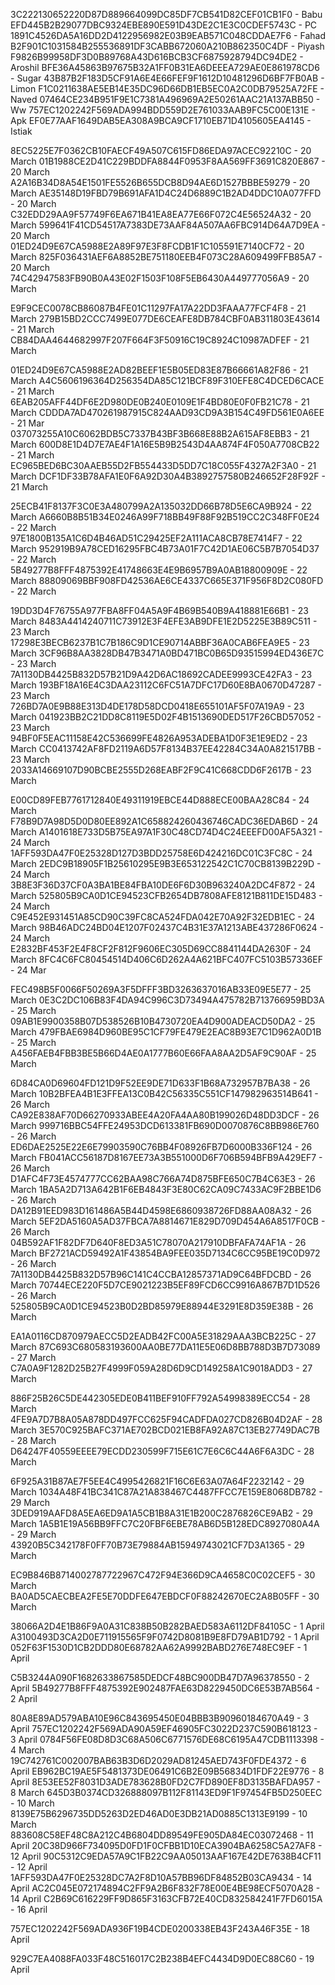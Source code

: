 3C222130652220D87D889664099DC85DF7CB541D82CEF01CB1F0 - Babu
EFD445B2B29077DBC9324EBE890E591D43DE2C1E3C0CDEF5743C - PC
1891C4526DA5A16DD2D4122956982E03B9EAB571C048CDDAE7F6 - Fahad
B2F901C1031584B255536891DF3CABB672060A210B862350C4DF - Piyash
F9826B99958DF3D0B89768A43D616BCB3CF6875928794DC94DE2 - Aroshil
BFE36A45863B97675B32A1FF0B31EA6DEEEA729AE0E861978CD6 - Sugar
43B87B2F183D5CF91A6E4E66FEF9F1612D10481296D6BF7FB0AB  - Limon
F1C0211638AE5EB14E35DC96D66DB1EB5EC0A2C0DB79525A72FE - Naved
07464CE234B951F9E1C7381A496969A2E50261AAC21A137ABB50 - Ww
757EC1202242F569ADA994BDD559D2E761033AAB9FC5C00E131E - Apk
EF0E77AAF1649DAB5EA308A9BCA9CF1710EB71D4105605EA4145 - Istiak


8EC5225E7F0362CB10FAECF49A507C615FD86EDA97ACEC92210C - 20 March
01B1988CE2D41C229BDDFA8844F0953F8AA569FF3691C820E867 - 20 March
A2A16B34D8A54E1501FE5526B655DCB8D94AE6D1527BBBE59279 - 20 March
AE35148D19FBD79B691AFA1D4C24D6889C1B2AD4DDC10A077FFD - 20 March
C32EDD29AA9F57749F6EA671B41EA8EA77E66F072C4E56524A32 - 20 March
599641F41CD54517A7383DE73AAF84A507AA6FBC914D64A7D9EA - 20 March
01ED24D9E67CA5988E2A89F97E3F8FCDB1F1C105591E7140CF72 - 20 March
825F036431AEF6A8852BE751180EEB4F073C28A609499FFB85A7 - 20 March
74C42947583FB90B0A43E02F1503F108F5EB6430A449777056A9 - 20 March

E9F9CEC0078CB86087B4FE01C11297FA17A22DD3FAAA77FCF4F8 - 21 March
279B15BD2CCC7499E077DE6CEAFE8DB784CBF0AB311803E43614 - 21 March
CB84DAA4644682997F207F664F3F50916C19C8924C10987ADFEF - 21 March

01ED24D9E67CA5988E2AD82BEEF1E5B05ED83E87B66661A82F86 - 21 March
A4C5606196364D256354DA85C121BCF89F310EFE8C4DCED6CACE - 21 March
6EAB205AFF44DF6E2D980DE0B240E0109E1F4BD80E0F0FB21C78 - 21 March
CDDDA7AD470261987915C824AAD93CD9A3B154C49FD561E0A6EE - 21 Mar
037073255A10C6062BDB5C7337B43BF3B668E88B2A615AF8EBB3 - 21 March
600D8E1D4D7E7AE4F1A16E5B9B2543D4AA874F4F050A7708CB22 - 21 March
EC965BED6BC30AAEB55D2FB554433D5DD7C18C055F4327A2F3A0 - 21 March
DCF1DF33B78AFA1E0F6A92D30A4B3892757580B246652F28F92F - 21 March

25ECB41F8137F3C0E3A480799A2A135032DD66B78D5E6CA9B924 - 22 March
A6660B8B51B34E0246A99F718BB49F88F92B519CC2C348FF0E24 - 22 March
97E1800B135A1C6D4B46AD51C29425EF2A111ACA8CB78E7414F7 - 22 March
952919B9A78CED16295FBC4B73A01F7C42D1AE06C5B7B7054D37 - 22 March
5B49277B8FFF4875392E41748663E4E9B6957B9A0AB18800909E - 22 March
88809069BBF908FD42536AE6CE4337C665E371F956F8D2C080FD - 22 March

19DD3D4F76755A977FBA8FF04A5A9F4B69B540B9A418881E66B1 - 23 March
8483A4414240711C73912E3F4EFE3AB9DFE1E2D5225E3B89C511 - 23 March
17298E3BECB6237B1C7B186C9D1CE90714ABBF36A0CAB6FEA9E5 - 23 March
3CF96B8AA3828DB47B3471A0BD471BC0B65D93515994ED436E7C - 23 March
7A1130DB4425B832D57B21D9A42D6AC18692CADEE9993CE42FA3 - 23 March
193BF18A16E4C3DAA23112C6FC51A7DFC17D60E8BA0670D47287 - 23 March
726BD7A0E9B88E313D4DE178D58DCD0418E655101AF5F07A19A9 - 23 March
041923BB2C21DD8C8119E5D02F4B1513690DED517F26CBD57052 - 23 March
94BF0F5EAC11158E42C536699FE4826A953ADEBA1D0F3E1E9ED2 - 23 March
CC0413742AF8FD2119A6D57F8134B37EE42284C34A0A821517BB - 23 March
2033A14669107D90BCBE2555D268EABF2F9C41C668CDD6F2617B - 23 March

E00CD89FEB7761712840E49311919EBCE44D888ECE00BAA28C84 - 24 March
F78B9D7A98D5D0D80EE892A1C658824260436746CADC36EDAB6D - 24 March
A1401618E733D5B75EA97A1F30C48CD74D4C24EEEFD00AF5A321 - 24 March
1AFF593DA47F0E25328D127D3BDD25758E6D424216DC01C3FC8C - 24 March
2EDC9B18905F1B25610295E9B3E653122542C1C70CB8139B229D - 24 March
3B8E3F36D37CF0A3BA1BE84FBA10DE6F6D30B963240A2DC4F872 - 24 March
525805B9CA0D1CE94523CFB2654DB7808AFE8121B811DE15D483 - 24 March
C9E452E931451A85CD90C39FC8CA524FDA042E70A92F32EDB1EC - 24 March
98B46ADC24BD04E1207F02437C4B31E37A1213ABE437286F0624 - 24 March
E2832BF453F2E4F8CF2F812F9606EC305D69CC8841144DA2630F - 24 March
8FC4C6FC80454514D406C6D262A4A621BFC407FC5103B57336EF - 24 Mar

FEC498B5F0066F50269A3F5DFFF3BD3263637016AB33E09E5E77 - 25 March
0E3C2DC106B83F4DA94C996C3D73494A475782B713766959BD3A - 25 March
09AB1E9900358B07D538526B10B4730720EA4D900ADEACD50DA2 - 25 March
479FBAE6984D960BE95C1CF79FE479E2EAC8B93E7C1D962A0D1B - 25 March
A456FAEB4FBB3BE5B66D4AE0A1777B60E66FAA8AA2D5AF9C90AF - 25 March

6D84CA0D69604FD121D9F52EE9DE71D633F1B68A732957B7BA38 - 26 March
10B2BFEA4B1E3FFEA13C0B42C56335C551CF147982963514B641 - 26 March
CA92E838AF70D66270933ABEE4A20FA4AA80B199026D48DD3DCF - 26 March
999716BBC54FFE24953DCD613381FB690D0070876C8BB986E760 - 26 March
ED6DAE2525E22E6E79903590C76BB4F08926FB7D6000B336F124 - 26 March
FB041ACC56187D8167EE73A3B551000D6F706B594BFB9A429EF7 - 26 March
D1AFC4F73E4574777CC62BAA98C766A74D875BFE650C7B4C63E3 - 26 March
1BA5A2D713A642B1F6EB4843F3E80C62CA09C7433AC9F2BBE1D6 - 26 March
DA12B91EED983D161486A5B44D4598E6860938726FD88AA08A32 - 26 March
5EF2DA5160A5AD37FBCA7A8814671E829D709D454A6A8517F0CB - 26 March
04B592AF1F82DF7D640F8ED3A51C78070A217910DBFAFA74AF1A - 26 March
BF2721ACD59492A1F43854BA9FEE035D7134C6CC95BE19C0D972 - 26 March
7A1130DB4425B832D57B96C141C4CCBA12857371AD9C64BFDCBD - 26 March
70744ECE220F5D7CE9021223B5EF89FCD6CC9916A867B7D1D526 - 26 March
525805B9CA0D1CE94523B0D2BD85979E88944E3291E8D359E38B - 26 March

EA1A0116CD870979AECC5D2EADB42FC00A5E31829AAA3BCB225C - 27 March
87C693C680583193600AA0BE77DA11E5E06D8BB788D3B7D73089 - 27 March
C7A0A9F1282D25B27F4999F059A28D6D9CD149258A1C9018ADD3 - 27 March

886F25B26C5DE442305EDE0B411BEF910FF792A54998389ECC54 - 28 March
4FE9A7D7B8A05A878DD497FCC625F94CADFDA027CD826B04D2AF - 28 March
3E570C925BAFC371AE702BCD021EB8FA92A87C13EB27749DAC7B - 28 March
D64247F40559EEEE79ECDD230599F715E61C7E6C6C44A6F6A3DC - 28 March

6F925A31B87AE7F5EE4C4995426821F16C6E63A07A64F2232142 - 29 March
1034A48F41BC341C87A21A838467C4487FFCC7E159E8068DB782 - 29 March
3DED919AAFD8A5EA6ED9A1A5CB1B8A31E1B200C2876826CE9AB2 - 29 March
1A5B1E19A56BB9FFC7C20FBF6EBE78AB6D5B128EDC8927080A4A - 29 March
43920B5C342178F0FF70B73E79884AB15949743021CF7D3A1365 - 29 March

EC9B846B8714002787722967C472F94E366D9CA4658C0C02CEF5 - 30 March
BA0AD5CAECBEA2FE5E70DDFE647EBDCF0F88242670EC2A8B05FF - 30 March

38066A2D4E1B86F9A0A31C838B50B282BAED583A6112DF84105C - 1 April
A3100493D3CA2D0E711915565F9F0742D8081B9E8FD79AB1D792 - 1 April
052F63F1530D1CB2DDD80E68782AA62A9992BABD276E748EC9EF - 1 April

C5B3244A090F1682633867585DEDCF48BC900DB47D7A96378550 - 2 April
5B49277B8FFF4875392E902487FAE63D8229450DC6E53B7AB564 - 2 April

80A8E89AD579ABA10E96C843695450E04BBB3B90960184670A49 - 3 April
757EC1202242F569ADA90A59EF46905FC3022D237C590B618123 - 3 April
0784F56FE08D8D3C68A506C6771576DE68C6195A47CDB1113398 - 4 March
19C742761C002007BAB63B3D6D2029AD81245AED743F0FDE4372 - 6 April
EB962BC19AE5F5481373DE06491C6B2E09B56834D1FDF22E9776 - 8 April
8E53EE52F8031D3ADE783628B0FD2C7FD890EF8D3135BAFDA957 - 8 March
645D3B0374CD326888097B112F81143ED9F1F97454FB5D250EEC - 10 March
8139E75B6296735DD5263D2ED46AD0E3DB21AD0885C1313E9199 - 10 March
883608C58EF48C8A212C4B6804DD89549FE905DA84EC03072468 - 11 April
20C38D966F734095D0FD1F0CFBB1D10ECA3904BA6258C5A27AF8 - 12 April
90C5312C9EDA57A9C1FB22C9AA05013AAF167E42DE7638B4CF11 - 12 April
1AFF593DA47F0E25328DC7A2F8D10A57BB96DF84852B03CA9434 - 14 April
AC2C045E072174894C2FF9A2B6F832F78E00E4BE98ECF5070A28 - 14 April
C2B69C616229FF9D865F3163CFB72E40CD832584241F7FD6015A - 16 April

757EC1202242F569ADA936F19B4CDE0200338EB43F243A46F35E - 18 April

929C7EA4088FA033F48C516017C2B238B4EFC4434D9D0EC88C60 - 19 April
